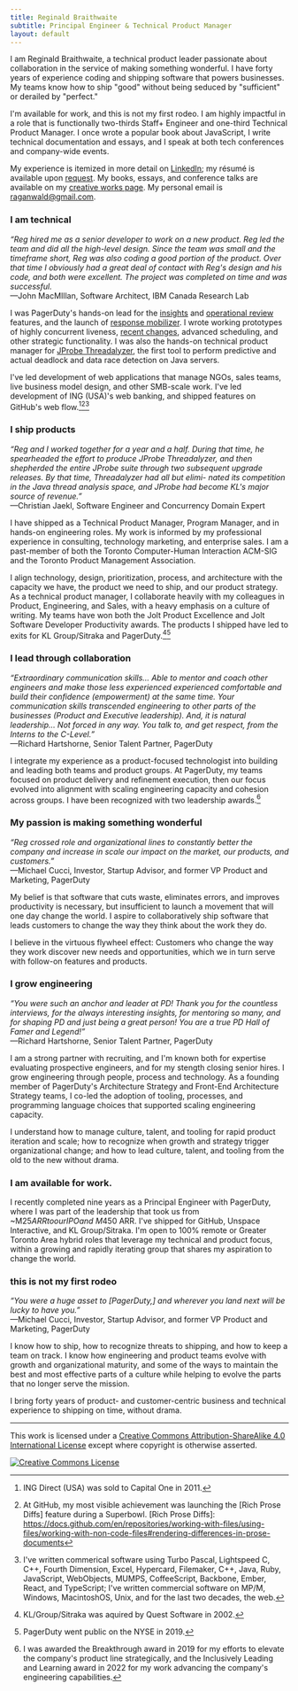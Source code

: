 ```yaml
---
title: Reginald Braithwaite
subtitle: Principal Engineer & Technical Product Manager
layout: default
---
```


I am Reginald Braithwaite, a technical product leader passionate about collaboration in the service of making something wonderful. I have forty years of experience coding and shipping software that powers businesses. My teams know how to ship "good" without being seduced by "sufficient" or derailed by "perfect."

I'm available for work, and this is not my first rodeo. I am highly impactful in a role that is functionally two-thirds Staff+ Engineer and one-third Technical Product Manager. I once wrote a popular book about JavaScript, I write technical documentation and essays, and I speak at both tech conferences and company-wide events.

My experience is itemized in more detail on [LinkedIn]; my résumé is available upon [request][raganwald@gmail.com]. My books, essays, and conference talks are available on my [creative works page]. My personal email is [raganwald@gmail.com].

### I am technical

*“Reg hired me as a senior developer to work
on a new product. Reg led the team and did
all the high-level design. Since the team was
small and the timeframe short, Reg was also
coding a good portion of the product.
Over that time I obviously had a great deal
of contact with Reg's design and his code,
and both were excellent. The project was
completed on time and was successful.*  
—John MacMIllan, Software Architect, IBM Canada Research Lab

I was PagerDuty's hands-on lead for the [insights] and [operational review] features, and the launch of [response mobilizer]. I wrote working prototypes of highly concurrent liveness, [recent changes], advanced scheduling, and other strategic functionality. I was also the hands-on technical product manager for [JProbe Threadalyzer], the first tool to perform predictive and actual deadlock and data race detection on Java servers.

I've led development of web applications that manage NGOs, sales teams, live business model design, and other SMB-scale work. I've led development of ING (USA)'s web banking, and shipped features on GitHub's web flow.[^ing][^GitHub][^more]

[insights]: https://support.pagerduty.com/main/docs/insights
[operational review]: https://support.pagerduty.com/main/docs/operational-reviews
[response mobilizer]: https://www.pagerduty.com/blog/2016-year-review/#:~:text=Response%20Orchestration
[recent changes]: https://support.pagerduty.com/main/docs/recent-changes

[^ing]: ING Direct (USA) was sold to Capital One in 2011.
[^GitHub]: At GitHub, my most visible achievement was launching the [Rich Prose Diffs] feature during a Superbowl.
[Rich Prose Diffs]: https://docs.github.com/en/repositories/working-with-files/using-files/working-with-non-code-files#rendering-differences-in-prose-documents

[JProbe Threadalyzer]: http://tan.com/jprobe?lang=en#:~:text=JProbe%20Theadalyzer,-:%20Detect%20Deadlocks%2C%20Stalls

[^more]: I've written commerical software using Turbo Pascal, Lightspeed C, C++, Fourth Dimension, Excel, Hypercard, Filemaker, C++, Java, Ruby, JavaScript, WebObjects, MUMPS, CoffeeScript, Backbone, Ember, React, and TypeScript; I've written commercial software on MP/M, Windows, MacintoshOS, Unix, and for the last two decades, the web.

### I ship products

*“Reg and I worked together for a year and a
half. During that time, he spearheaded the
effort to produce JProbe Threadalyzer, and
then shepherded the entire JProbe suite
through two subsequent upgrade releases. By
that time, Threadalyzer had all but elimi-
nated its competition in the Java thread
analysis space, and JProbe had become
KL's major source of revenue.”*  
—Christian Jaekl, Software Engineer and Concurrency Domain Expert

I have shipped as a Technical Product Manager, Program Manager, and in hands-on engineering roles. My work is informed by my professional experience in consulting, technology marketing, and enterprise sales. I am a past-member of both the Toronto Computer-Human Interaction ACM-SIG and the Toronto Product Management Association.

I align technology, design, prioritization, process, and architecture with the capacity we have, the product we need to ship, and our product strategy. As a technical product manager, I collaborate heavily with my colleagues in Product, Engineering, and Sales, with a heavy emphasis on a culture of writing. My teams have won both the Jolt Product Excellence and Jolt Software Developer Productivity awards. The products I shipped have led to exits for KL Group/Sitraka and PagerDuty.[^sitraka-quest][^PDNYSE]

[^sitraka-quest]: KL/Group/Sitraka was aquired by Quest Software in 2002.
[^PDNYSE]: PagerDuty went public on the NYSE in 2019.

### I lead through collaboration

*“Extraordinary communication skills... Able to mentor and coach other engineers and make those less experienced experienced comfortable and build their confidence (empowerment) at the same time. Your communication skills transcended engineering to other parts of the businesses (Product and Executive leadership). And, it is natural leadership... Not forced in any way. You talk to, and get respect, from the Interns to the C-Level.”*  
—Richard Hartshorne, Senior Talent Partner, PagerDuty

I integrate my experience as a product-focused technologist into building and leading both teams and product groups. At PagerDuty, my teams focused on product delivery and refinement execution, then our focus evolved into alignment with scaling engineering capacity and cohesion across groups. I have been recognized with two leadership awards.[^awards]

[^awards]: I was awarded the Breakthrough award in 2019 for my efforts to elevate the company's product line strategically, and the Inclusively Leading and Learning award in 2022 for my work advancing the company's engineering capabilities. 

### My passion is making something wonderful

*“Reg crossed role and organizational lines to constantly better the company and increase in scale our impact on the market, our products, and customers.”*  
—Michael Cucci, Investor, Startup Advisor, and former VP Product and Marketing, PagerDuty

My belief is that software that cuts waste, eliminates errors, and improves productivity is necessary, but insufficient to launch a movement that will one day change the world. I aspire to collaboratively ship software that leads customers to change the way they think about the work they do.

I believe in the virtuous flywheel effect: Customers who change the way they work discover new needs and opportunities, which we in turn serve with follow-on features and products.

### I grow engineering

*“You were such an anchor and leader at PD! Thank you for the countless interviews, for the always interesting insights, for mentoring so many, and for shaping PD and just being a great person! You are a true PD Hall of Famer and Legend!”*  
—Richard Hartshorne, Senior Talent Partner, PagerDuty

I am a strong partner with recruiting, and I'm known both for expertise evaluating prospective engineers, and for my stength closing senior hires. I grow engineering through people, process and technology. As a founding member of PagerDuty's Architecture Strategy and Front-End Architecture Strategy teams, I co-led the adoption of tooling, processes, and programming language choices that supported scaling engineering capacity.

I understand how to manage culture, talent, and tooling for rapid product iteration and scale; how to recognize when growth and strategy trigger organizational change; and how to lead culture, talent, and tooling from the old to the new without drama.

### I am available for work.

I recently completed nine years as a Principal Engineer with PagerDuty, where I was part of the leadership that took us from ~M$25 ARR to our IPO and ~M$450 ARR. I've shipped for GitHub, Unspace Interactive, and KL Group/Sitraka. I'm open to 100% remote or Greater Toronto Area hybrid roles that leverage my technical and product focus, within a growing and rapidly iterating group that shares my aspiration to change the world.

### this is not my first rodeo

*“You were a huge asset to \[PagerDuty,\] and wherever you land next will be lucky to have you.”*  
—Michael Cucci, Investor, Startup Advisor, and former VP Product and Marketing, PagerDuty

I know how to ship, how to recognize threats to shipping, and how to keep a team on track. I know how engineering and product teams evolve with growth and organizational maturity, and some of the ways to maintain the best and most effective parts of a culture while helping to evolve the parts that no longer serve the mission.

I bring forty years of product- and customer-centric business and technical experience to shipping on time, without drama.

[LinkedIn]: https://www.linkedin.com/in/raganwald/details/experience/
[raganwald@gmail.com]: mailto:raganwald@gmail.com
[creative works page]: /creative-works.html
[ja]: https://leanpub.com/javascriptallongesix
[japdf]: /assets/javascriptallongesix.pdf

<!--

*“When we built Threadalyzer, Reg developed
the technical design, partitioned it into
manageable pieces for a group of developers,
and also wrote a significant chunk of the
code himself. Along the way, he insisted on
regular code reviews, asking appropriate and
probing questions about design decisions. I
read his code, too (he wouldn't have it any
other way), but I had a hard time finding
flaws. The result was probably the most
solid codebase that I've ever worked on.”*  
—Christian Jaekl, Software Engineer and Concurrency Domain Expert

-->

---

This work is licensed under a <a rel="license" href="http://creativecommons.org/licenses/by-sa/4.0/">Creative Commons Attribution-ShareAlike 4.0 International License</a> except where copyright is otherwise asserted.

<a rel="license" href="http://creativecommons.org/licenses/by-sa/4.0/"><img alt="Creative Commons License" style="border-width:0" src="http://i.creativecommons.org/l/by-sa/4.0/80x15.png" /></a>
